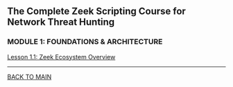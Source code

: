 ## The Complete Zeek Scripting Course for Network Threat Hunting

### MODULE 1: FOUNDATIONS & ARCHITECTURE
[Lesson 1.1: Zeek Ecosystem Overview](./01_foundations/1_1_ecosystem.md)



___

[BACK TO MAIN](../../../../README.md)